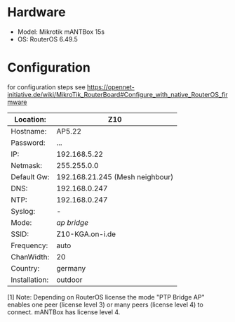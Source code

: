 # Hardware

* Model: Mikrotik mANTBox 15s
* OS: RouterOS 6.49.5

# Configuration

for configuration steps see https://opennet-initiative.de/wiki/MikroTik_RouterBoard#Configure_with_native_RouterOS_firmware

Location:    | Z10
-------------|-----------------------
Hostname:    | AP5.22
Password:    | ...
IP:          | 192.168.5.22
Netmask:     | 255.255.0.0
Default Gw:  | 192.168.21.245 (Mesh neighbour)
DNS:         | 192.168.0.247
NTP:         | 192.168.0.247
Syslog:      | -
Mode:        | *ap bridge*
SSID:        | Z10-KGA.on-i.de
Frequency:   | auto
ChanWidth:   | 20
Country:     | germany
Installation:| outdoor

[1] Note: Depending on RouterOS license the mode "PTP Bridge AP" enables one peer (license level 3) or many peers  (license level 4) to connect. mANTBox has license level 4.